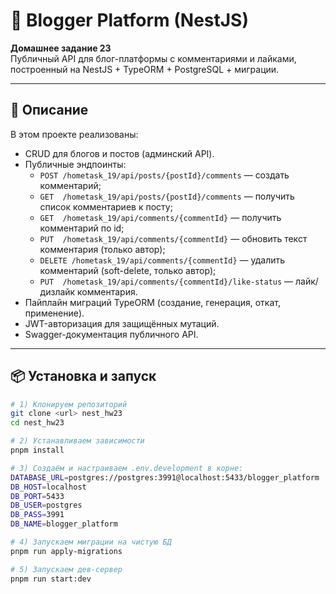 # 📝 Blogger Platform (NestJS)

**Домашнее задание 23**  
Публичный API для блог-платформы с комментариями и лайками, построенный на NestJS + TypeORM + PostgreSQL + миграции.

---

## 📖 Описание

В этом проекте реализованы:

- CRUD для блогов и постов (админский API).
- Публичные эндпоинты:
    - `POST /hometask_19/api/posts/{postId}/comments` — создать комментарий;
    - `GET  /hometask_19/api/posts/{postId}/comments` — получить список комментариев к посту;
    - `GET  /hometask_19/api/comments/{commentId}` — получить комментарий по id;
    - `PUT  /hometask_19/api/comments/{commentId}` — обновить текст комментария (только автор);
    - `DELETE /hometask_19/api/comments/{commentId}` — удалить комментарий (soft-delete, только автор);
    - `PUT  /hometask_19/api/comments/{commentId}/like-status` — лайк/дизлайк комментария.
- Пайплайн миграций TypeORM (создание, генерация, откат, применение).
- JWT-авторизация для защищённых мутаций.
- Swagger-документация публичного API.

---

## 📦 Установка и запуск

```bash
# 1) Клонируем репозиторий
git clone <url> nest_hw23
cd nest_hw23

# 2) Устанавливаем зависимости
pnpm install

# 3) Создаём и настраиваем .env.development в корне:
DATABASE_URL=postgres://postgres:3991@localhost:5433/blogger_platform
DB_HOST=localhost
DB_PORT=5433
DB_USER=postgres
DB_PASS=3991
DB_NAME=blogger_platform

# 4) Запускаем миграции на чистую БД
pnpm run apply-migrations

# 5) Запускаем дев-сервер
pnpm run start:dev

